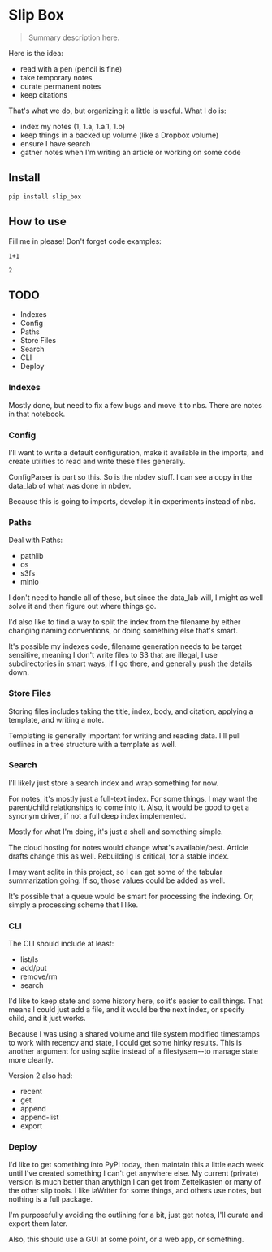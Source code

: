 # Slip Box
> Summary description here.


Here is the idea:

* read with a pen (pencil is fine)
* take temporary notes
* curate permanent notes
* keep citations

That's what we do, but organizing it a little is useful. What I do is:

* index my notes (1, 1.a, 1.a.1, 1.b)
* keep things in a backed up volume (like a Dropbox volume)
* ensure I have search
* gather notes when I'm writing an article or working on some code

## Install

`pip install slip_box`

## How to use

Fill me in please! Don't forget code examples:

```
1+1
```




    2



## TODO

* Indexes
* Config
* Paths
* Store Files
* Search
* CLI
* Deploy

### Indexes

Mostly done, but need to fix a few bugs and move it to nbs. There are notes in that notebook.

### Config

I'll want to write a default configuration, make it available in the imports, and create utilities to read and write these files generally.

ConfigParser is part so this. So is the nbdev stuff. I can see a copy in the data_lab of what was done in nbdev.

Because this is going to imports, develop it in experiments instead of nbs.

### Paths

Deal with Paths:

* pathlib
* os
* s3fs
* minio

I don't need to handle all of these, but since the data_lab will, I might as well solve it and then figure out where things go.

I'd also like to find a way to split the index from the filename by either changing naming conventions, or doing something else that's smart.

It's possible my indexes code, filename generation needs to be target sensitive, meaning I don't write files to S3 that are illegal, I use subdirectories in smart ways, if I go there, and generally push the details down.

### Store Files

Storing files includes taking the title, index, body, and citation, applying a template, and writing a note.

Templating is generally important for writing and reading data. I'll pull outlines in a tree structure with a template as well.

### Search

I'll likely just store a search index and wrap something for now.

For notes, it's mostly just a full-text index. For some things, I may want the parent/child relationships to come into it. Also, it would be good to get a synonym driver, if not a full deep index implemented.

Mostly for what I'm doing, it's just a shell and something simple.

The cloud hosting for notes would change what's available/best. Article drafts change this as well. Rebuilding is critical, for a stable index.

I may want sqlite in this project, so I can get some of the tabular summarization going. If so, those values could be added as well.

It's possible that a queue would be smart for processing the indexing. Or, simply a processing scheme that I like.

### CLI

The CLI should include at least:

* list/ls
* add/put
* remove/rm
* search

I'd like to keep state and some history here, so it's easier to call things. That means I could just add a file, and it would be the next index, or specify child, and it just works.

Because I was using a shared volume and file system modified timestamps to work with recency and state, I could get some hinky results. This is another argument for using sqlite instead of a filestysem--to manage state more cleanly.

Version 2 also had:

* recent
* get
* append
* append-list
* export

### Deploy

I'd like to get something into PyPi today, then maintain this a little each week until I've created something I can't get anywhere else. My current (private) version is much better than anythign I can get from Zettelkasten or many of the other slip tools. I like iaWriter for some things, and others use notes, but nothing is a full package.

I'm purposefully avoiding the outlining for a bit, just get notes, I'll curate and export them later.

Also, this should use a GUI at some point, or a web app, or something.
